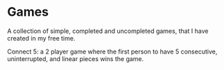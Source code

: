 # Games
A collection of simple, completed and uncompleted games, that I have created in my free time.

Connect 5: a 2 player game where the first person to have 5 consecutive, uninterrupted, and linear pieces wins the game. 
